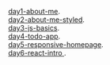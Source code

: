 [day1-about-me](https://nikita-kanwar.github.io/Xebia-Projects/day1-about-me).
<br>
[day2-about-me-styled](https://nikita-kanwar.github.io/Xebia-Projects/day2-about-me-styled/).
<br>
[day3-js-basics](https://nikita-kanwar.github.io/Xebia-Projects/day3-js-basics/).
<br>
[day4-todo-app](https://nikita-kanwar.github.io/Xebia-Projects/day4-todo-app).
<br>
[day5-responsive-homepage](https://nikita-kanwar.github.io/Xebia-Projects/day5-responsive-homepage/ ).
<br>
[day6-react-intro ](https://nikita-kanwar.github.io/Xebia-Projects/day6-react-intro ).



